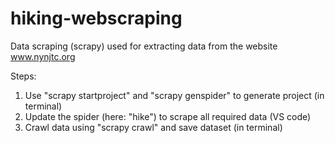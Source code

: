 # hiking-webscraping
Data scraping (scrapy) used for extracting data from the website www.nynjtc.org

Steps:
1. Use "scrapy startproject" and "scrapy genspider" to generate project (in terminal)
2. Update the spider (here: "hike") to scrape all required data (VS code)
3. Crawl data using "scrapy crawl" and save dataset (in terminal)
